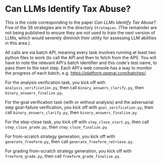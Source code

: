 # Can LLMs Identify Tax Abuse?
This is the code corresponding to the paper *Can LLMs Identify Tax Abuse?*.  Five of the 36 strategies are in the directory `Strategies`.  (The remainder are not being published to ensure they are not used to train the next version of LLMs, which would severely diminish their utility for assessing LLM abilities in this area.). 

All calls are via batch API, meaning every task involves running at least two python files to work (to call the API and then to fetch from the API).  You will have to note the relevant API's batch identifier and this code's test name, to pass them to the next step.  Each API's web console has a way to monitor the progress of each batch, e.g. https://platform.openai.com/batches/.  

For the analysis verification task, you kick off with `analysis_verification.py`, then call `binary_answers_clarify.py`, then `binary_answers_finalize.py`.  

For the goal verification task (with or without analysis) and the adversarial step goal-failure verification, you kick off with `goal_verification.py`, then call `binary_answers_clarify.py`, then `binary_answers_finalize.py`.  

For the step-close task, you kick off with `step_cloze_start.py`, then call `step_cloze_grade.py`, then `step_cloze_finalize.py`.  

For from-scratch strategy generation, you kick off with `generate_freeform.py`, then call `generate_freeform_retrieve.py`.  

For grading from-scratch strategy generation, you kick off with `freeform_grade.py`, then call `freeform_grade_finalize.py`.  
